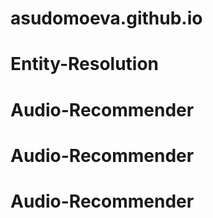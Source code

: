# asudomoeva.github.io
# Entity-Resolution
# Audio-Recommender
# Audio-Recommender
# Audio-Recommender
